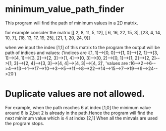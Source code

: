 # minimum_value_path_finder

This program will find the path of minimum values in a 2D matrix.

for example consider the matrix
[[ 2,  8, 11,  5, 12],
[ 6, 16, 22, 15,  3],
[23,  4, 14, 10,  7],
[18, 13, 17, 19, 25],
[21,  1, 20, 24,  9]]


when we input the index [1,1] of this  matrix to the program the output will be path of indices and values:
('indices are :[1, 1]-->[0, 0]-->[1, 0]-->[2, 1]-->[3, 1]-->[4, 1]-->[3, 2]-->[2, 3]-->[1, 4]-->[0, 3]-->[0, 2]-->[0, 1]-->[1, 2]-->[2, 2]-->[1, 3]-->[2, 4]-->[3, 3]-->[4, 4]-->[4, 3]-->[4, 2]', 'values are :16-->2-->6-->4-->13-->1-->17-->10-->3-->5-->11-->8-->22-->14-->15-->7-->19-->9-->24-->20')

# Duplicate values are not allowed.
For example, when the path reaches 6 at index [1,0] the  minimum value around 6 is 2,but 2 is already in the path.Hence the program will find the next minimum value which is 4 at index [2,1]
When all the minvals are used the program stops.
